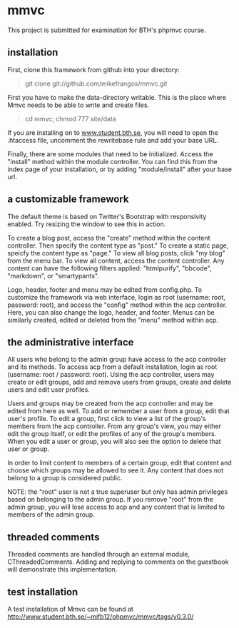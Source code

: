 mmvc
====
This project is submitted for examination for BTH's phpmvc course. 

installation
-----------
First, clone this framework from github into your directory:

> git clone git://github.com/mikefrangos/mmvc.git

First you have to make the data-directory writable. This is the place where Mmvc needs to be able to write and create files.

> cd mmvc; chmod 777 site/data

If you are installing on to www.student.bth.se, you will need to open the .htaccess file, uncomment the rewritebase rule and add your base URL. 

Finally, there are some modules that need to be initialized. Access the "install" method within the module controller. You can find this from the index page of your installation, or by adding "module/install" after your base url. 

a customizable framework
-----------
The default theme is based on Twitter's Bootstrap with responsivity enabled. Try resizing the window to see this in action.

To create a blog post, access the "create" method within the content controller. Then specify the content type as "post." To create a static page, speicfy the content type as "page." To view all blog posts, click "my blog" from the menu bar. To view all content, access the content controller. Any content can have the following filters applied: "htmlpurify", "bbcode", "markdown", or "smartypants". 

Logo, header, footer and menu may be edited from config.php. To customize the framework via web interface, login as root (username: root, password: root), and access the "config" method within the acp controller. Here, you can also change the logo, header, and footer. Menus can be similarly created, edited or deleted from the "menu" method within acp.

the administrative interface
----------
All users who belong to the admin group have access to the acp controller and its methods. To access acp from a default installation, login as root (username: root / password: root). Using the acp controller, users may create or edit groups, add and remove users from groups, create and delete users and edit user profiles. 

Users and groups may be created from the acp controller and may be edited from here as well. To add or remember a user from a group, edit that user's profile. To edit a group, first click to view a list of the group's members from the acp controller. From any group's view, you may either edit the group itself, or edit the profiles of any of the group's members. When you edit a user or group, you will also see the option to delete that user or group. 

In order to limit content to members of a certain group, edit that content and choose which groups may be allowed to see it. Any content that does not belong to a group is considered public.

NOTE: the "root" user is not a true superuser but only has admin privileges based on belonging to the admin group. If you remove "root" from the admin group, you will lose access to acp and any content that is limited to members of the admin group.

threaded comments
----------
Threaded comments are handled through an external module, CThreadedComments. Adding and replying to comments on the guestbook will demonstrate this implementation.

test installation
---------
A test installation of Mmvc can be found at http://www.student.bth.se/~mifb12/phpmvc/mmvc/tags/v0.3.0/
